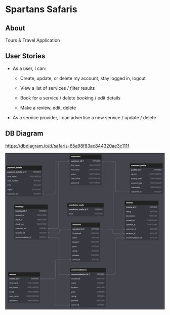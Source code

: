 # Spartans Safaris
## About
Tours & Travel Application

## User Stories
* As a user, I can:
    * Create, update, or delete my account, stay logged in, logout
    * View a list of services / filter results

    * Book for a service / delete booking / edit details

    * Make a review, edit, delete

* As a service provider, I can advertise a new service / update / delete



## DB Diagram
https://dbdiagram.io/d/safaris-65a98f83ac844320ae3c111f

![Alt text](Spartans_Safaris_DB_diagram.png)